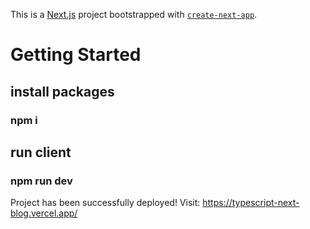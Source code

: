 This is a [Next.js](https://nextjs.org/) project bootstrapped with [`create-next-app`](https://github.com/vercel/next.js/tree/canary/packages/create-next-app).

# Getting Started

## install packages
### npm i

## run client
### npm run dev

Project has been successfully deployed! Visit:
https://typescript-next-blog.vercel.app/